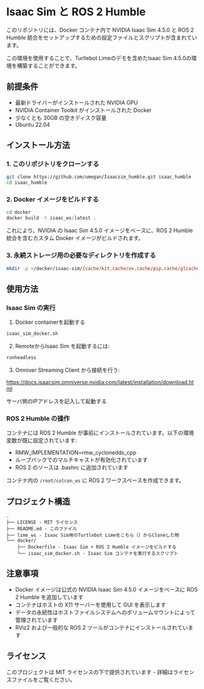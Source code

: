 # Isaac Sim と ROS 2 Humble

このリポジトリには、Docker コンテナ内で NVIDIA Isaac Sim 4.5.0 と ROS 2 Humble 統合をセットアップするための設定ファイルとスクリプトが含まれています。

この環境を使用することで、Turllebot Limeのデモを含めたIsaac Sim 4.5.0の環境を構築することができます。

## 前提条件

- 最新ドライバーがインストールされた NVIDIA GPU
- NVIDIA Container Toolkit がインストールされた Docker
- 少なくとも 30GB の空きディスク容量
- Ubuntu 22.04 

## インストール方法

### 1. このリポジトリをクローンする

```bash
git clone https://github.com/umegan/Isaacsim_humble.git isaac_humble
cd isaac_humble
```

### 2. Docker イメージをビルドする

```bash
cd docker
docker build -t isaac_ws:latest .
```

これにより、NVIDIA の Isaac Sim 4.5.0 イメージをベースに、ROS 2 Humble 統合を含むカスタム Docker イメージがビルドされます。

### 3. 永続ストレージ用の必要なディレクトリを作成する

```bash
mkdir -p ~/docker/isaac-sim/{cache/kit,cache/ov,cache/pip,cache/glcache,cache/computecache,logs,data,documents}
```

## 使用方法


### Isaac Sim の実行

1. Docker containerを起動する
```bash
isaac_sim_docker.sh
```

2. RemoteからIsaac Sim を起動するには:

```bash
runheadless
```

3. Omniver Streaming Client から接続を行う:

https://docs.isaacsim.omniverse.nvidia.com/latest/installation/download.html

サーバ側のIPアドレスを記入して起動する

### ROS 2 Humble の操作

コンテナには ROS 2 Humble が事前にインストールされています。以下の環境変数が既に設定されています:

- RMW_IMPLEMENTATION=rmw_cyclonedds_cpp
- ループバックでのマルチキャストが有効化されています
- ROS 2 のソースは .bashrc に追加されています

コンテナ内の `/root/colcon_ws` に ROS 2 ワークスペースを作成できます。

## プロジェクト構造

```
.
├── LICENSE - MIT ライセンス
├── README.md - このファイル
├── lime_ws - Isaac Sim用のTurtlebot Limeをこちら（）からCloneした物
└── docker/
    ├── Dockerfile - Isaac Sim + ROS 2 Humble イメージをビルドする
    └── isaac_sim_docker.sh - Isaac Sim コンテナを実行するスクリプト
```

## 注意事項

- Docker イメージは公式の NVIDIA Isaac Sim 4.5.0 イメージをベースに ROS 2 Humble を追加しています
- コンテナはホストの X11 サーバーを使用して GUI を表示します
- データの永続性はホストファイルシステムへのボリュームマウントによって管理されています
- RViz2 および一般的な ROS 2 ツールがコンテナにインストールされています

## ライセンス

このプロジェクトは MIT ライセンスの下で提供されています - 詳細はライセンスファイルをご覧ください。

